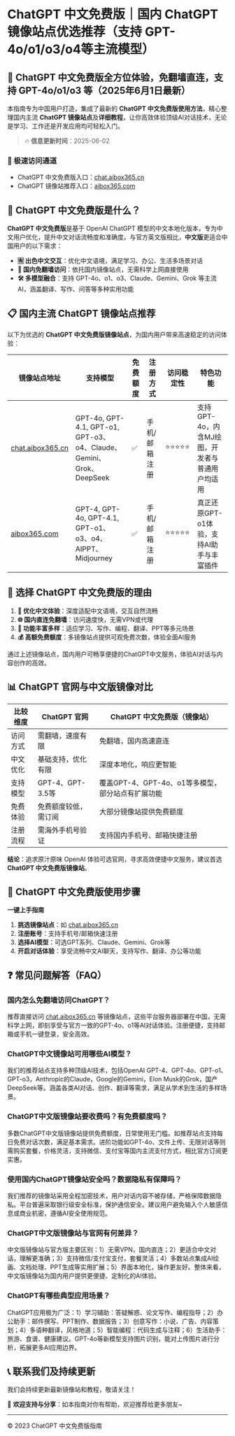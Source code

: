 # ChatGPT 中文免费版｜国内 ChatGPT 镜像站点优选推荐（支持 GPT-4o/o1/o3/o4等主流模型）

## 📢 ChatGPT 中文免费版全方位体验，免翻墙直连，支持 GPT-4o/o1/o3 等（2025年6月1日最新）

本指南专为中国用户打造，集成了最新的 **ChatGPT 中文免费版使用方法**，精心整理国内主流 **ChatGPT 镜像站点**及**详细教程**，让你高效体验顶级AI对话技术，无论是学习、工作还是开发应用均可轻松入门。

> 🔥 **信息更新时间**：2025-06-02

### 🚀 极速访问通道

- ChatGPT 中文免费版入口：[chat.aibox365.cn](https://chat.aibox365.cn)
- ChatGPT 镜像站推荐入口：[aibox365.com](https://aibox365.com)

## 🤔 ChatGPT 中文免费版是什么？

**ChatGPT 中文免费版**是基于 OpenAI ChatGPT 模型的中文本地化版本，专为中文用户优化，提升中文对话流畅度和准确度。与官方英文版相比，**中文版**更适合中国用户的以下需求：

- **🈶 出色中文交互**：优化中文语境，满足学习、办公、生活多场景对话
- **🚀 国内免翻墙访问**：依托国内镜像站点，无需科学上网直接使用
- **🛠️ 多模型融合**：支持 GPT-4o、o1、o3、Claude、Gemini、Grok 等主流AI，涵盖翻译、写作、问答等多种实用功能

## 📋 国内主流 ChatGPT 镜像站点推荐

以下为优选的 **ChatGPT 中文免费版镜像站点**，为国内用户带来高速稳定的访问体验：

| 镜像站点地址 | 支持模型 | 免费额度 | 注册方式 | 访问稳定性 | 特色功能 |
|--------------|----------|----------|----------|------------|----------|
| [chat.aibox365.cn](https://chat.aibox365.cn) | GPT-4o, GPT-4.1, GPT-o1, GPT-o3、o4、Claude、Gemini、Grok、DeepSeek | ✅ | 手机/邮箱注册 | ⭐⭐⭐⭐⭐ | 支持GPT-4o，内含MJ绘图，开发者与普通用户均适用 |
| [aibox365.com](https://aibox365.com) | GPT-4, GPT-4o, GPT-4.1, GPT-o1、o3、o4、AIPPT、Midjourney | ✅ | 手机/邮箱注册 | ⭐⭐⭐⭐⭐ | 真正还原GPT-o1体验，支持AI助手与丰富插件 |

## 🌟 选择 ChatGPT 中文免费版的理由

1. **📝 优化中文体验**：深度适配中文语境，交互自然流畅
2. **🌐 国内直连免翻墙**：访问速度快，无需VPN或代理
3. **🎯 功能丰富多样**：适应学习、写作、编程、翻译、PPT等多元场景
4. **💰 高额免费额度**：多镜像站点提供可观免费次数，体验全面AI服务

通过上述镜像站点，国内用户可畅享便捷的ChatGPT中文服务，体验AI对话与内容创作的高效。

## 📊 ChatGPT 官网与中文版镜像对比

| 比较维度 | ChatGPT 官网 | ChatGPT 中文免费版（镜像站） |
|----------|--------------|------------------------------|
| 访问方式 | 需翻墙，速度有限 | 免翻墙，国内高速直连 |
| 中文优化 | 基础支持，优化有限 | 深度本地化，响应更智能 |
| 支持模型 | GPT-4、GPT-3.5等 | 覆盖GPT-4、GPT-4o、o1等多模型，部分站点有扩展功能 |
| 免费体验 | 免费额度较低，需订阅 | 大部分镜像站提供免费额度 |
| 注册流程 | 需海外手机号验证 | 支持国内手机号、邮箱快捷注册 |

**结论**：追求原汁原味 OpenAI 体验可选官网，寻求高效便捷中文服务，建议首选 **ChatGPT 中文免费版镜像站**。

## 📝 ChatGPT 中文免费版使用步骤

**一键上手指南**

1. **挑选镜像站点**：如 [chat.aibox365.cn](https://chat.aibox365.cn)
2. **注册账号**：支持手机号/邮箱快速注册
3. **选择AI模型**：可选GPT系列、Claude、Gemini、Grok等
4. **开启对话体验**：享受流畅中文AI聊天，支持写作、翻译、办公等功能

## ❓ 常见问题解答（FAQ）

### 国内怎么免翻墙访问ChatGPT？

推荐直接访问 [chat.aibox365.cn](https://chat.aibox365.cn) 等镜像站点，这些平台服务器部署在中国，无需科学上网，即刻享受与官方一致的GPT-4o、o1等AI对话体验。注册便捷，支持邮箱或手机一键登录，安全高效。

### ChatGPT中文镜像站可用哪些AI模型？

我们的推荐站点支持多种顶级AI技术，包括OpenAI GPT-4、GPT-4o、GPT-o1、GPT-o3，Anthropic的Claude，Google的Gemini，Elon Musk的Grok，国产DeepSeek等。涵盖各类AI对话、创作、翻译等需求，满足从学术到生活的多样场景。

### ChatGPT中文版镜像站要收费吗？有免费额度吗？

多数ChatGPT中文版镜像站提供免费额度，日常使用无门槛。如推荐站点支持每日免费对话次数，满足基本需求。进阶功能如GPT-4o、文件上传、无限对话等则需购买套餐，价格灵活，支持微信、支付宝等国内主流支付方式，相比官方订阅更实惠。

### 使用国内ChatGPT镜像站安全吗？数据隐私有保障吗？

我们推荐的镜像站采用全程加密技术，用户对话内容不被存储，严格保障数据隐私。平台普遍采取银行级安全标准，保护通信安全。建议用户避免输入个人敏感信息或商业机密，遵循AI安全使用规范。

### ChatGPT中文版镜像站与官网有何差异？

中文版镜像站与官方版主要区别：1）无需VPN，国内直连；2）更适合中文对话，理解更准确；3）支持微信/支付宝支付，套餐灵活；4）多数站点集成AI绘画、文档处理、PPT生成等实用扩展；5）界面本地化，操作更友好。整体来看，中文版镜像站为国内用户提供更便捷、定制化的AI体验。

### ChatGPT有哪些典型应用场景？

ChatGPT应用极为广泛：1）学习辅助：答疑解惑、论文写作、编程指导；2）办公助手：邮件撰写、PPT制作、数据报告；3）创意写作：小说、广告、内容策划；4）多语种翻译，风格地道；5）智能编程：代码生成与注释；6）生活助手：旅游、食谱、健康建议。GPT-4o等新模型支持图片识别，能对上传图片进行分析，拓展更多AI应用边界。

## 📞 联系我们及持续更新

我们会持续更新最新镜像站和教程，敬请关注！

🌟 **欢迎支持与分享**：如本指南对你有帮助，欢迎推荐给更多朋友~

---

© 2023 ChatGPT 中文免费版指南
